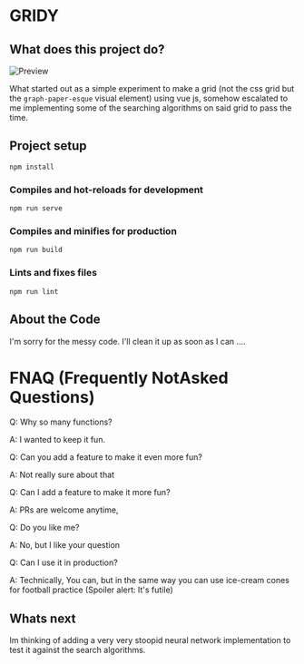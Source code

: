 
# GRIDY
## What does this project do?

![Preview](https://imgur.com/Ou8mMec)

What started out as a simple experiment to make a grid (not the css grid but the `graph-paper-esque` visual element) using vue js, somehow escalated to me implementing some of the searching algorithms on said grid to pass the time. 

## Project setup
```
npm install
```

### Compiles and hot-reloads for development
```
npm run serve
```

### Compiles and minifies for production
```
npm run build
```

### Lints and fixes files
```
npm run lint
```

## About the Code 
I'm sorry for the messy code. I'll clean it up as soon as I can ....

# FNAQ (Frequently NotAsked Questions)
Q: Why so many functions?

A: I wanted to keep it fun.

Q: Can you add a feature to make it even more fun?

A: Not really sure about that 

Q: Can I add a feature to make it more fun?

A: PRs are welcome anytime,

Q: Do you like me?

A: No, but I like your question

Q: Can I use it in production?

A: Technically, You can, but in the same way you can use ice-cream cones for football practice (Spoiler alert: It's futile)

## Whats next
Im thinking of adding a very very stoopid neural network implementation to test it against the search algorithms.
